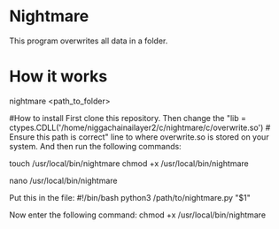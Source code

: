 # Nightmare

This program overwrites all data in a folder.

# How it works
nightmare <path_to_folder>

#How to install
First clone this repository. Then change the "lib = ctypes.CDLL('/home/niggachainailayer2/c/nightmare/c/overwrite.so')  # Ensure this path is correct" line to where overwrite.so is stored on your system.
And then run the following commands:

touch /usr/local/bin/nightmare
chmod +x /usr/local/bin/nightmare

nano /usr/local/bin/nightmare

Put this in the file:
#!/bin/bash
python3 /path/to/nightmare.py "$1"

Now enter the following command:
chmod +x /usr/local/bin/nightmare
